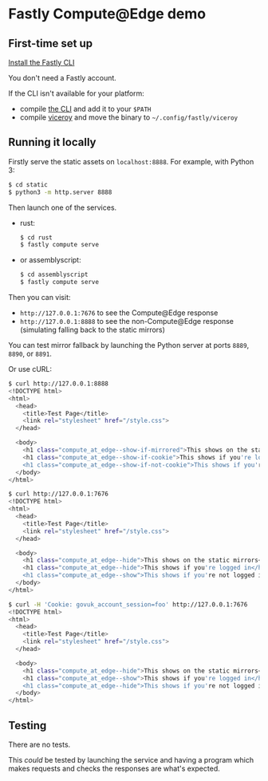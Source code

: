 Fastly Compute@Edge demo
========================

First-time set up
-----------------

[Install the Fastly CLI](https://developer.fastly.com/learning/compute/)

You don't need a Fastly account.

If the CLI isn't available for your platform:

- compile [the CLI](https://github.com/fastly/cli/) and add it to your `$PATH`
- compile [viceroy](https://github.com/fastly/Viceroy) and move the binary to `~/.config/fastly/viceroy`


Running it locally
------------------

Firstly serve the static assets on `localhost:8888`.  For example, with Python 3:

```bash
$ cd static
$ python3 -m http.server 8888
```

Then launch one of the services.

- rust:

    ```bash
    $ cd rust
    $ fastly compute serve
    ```

- or assemblyscript:

    ```bash
    $ cd assemblyscript
    $ fastly compute serve
    ```

Then you can visit:

- `http://127.0.0.1:7676` to see the Compute@Edge response
- `http://127.0.0.1:8888` to see the non-Compute@Edge response (simulating falling back to the static mirrors)

You can test mirror fallback by launching the Python server at ports
`8889`, `8890`, or `8891`.

Or use cURL:

```bash
$ curl http://127.0.0.1:8888
<!DOCTYPE html>
<html>
  <head>
    <title>Test Page</title>
    <link rel="stylesheet" href="/style.css">
  </head>

  <body>
    <h1 class="compute_at_edge--show-if-mirrored">This shows on the static mirrors</h1>
    <h1 class="compute_at_edge--show-if-cookie">This shows if you're logged in</h1>
    <h1 class="compute_at_edge--show-if-not-cookie">This shows if you're not logged in</h1>
  </body>
</html>

$ curl http://127.0.0.1:7676
<!DOCTYPE html>
<html>
  <head>
    <title>Test Page</title>
    <link rel="stylesheet" href="/style.css">
  </head>

  <body>
    <h1 class="compute_at_edge--hide">This shows on the static mirrors</h1>
    <h1 class="compute_at_edge--hide">This shows if you're logged in</h1>
    <h1 class="compute_at_edge--show">This shows if you're not logged in</h1>
  </body>
</html>

$ curl -H 'Cookie: govuk_account_session=foo' http://127.0.0.1:7676
<!DOCTYPE html>
<html>
  <head>
    <title>Test Page</title>
    <link rel="stylesheet" href="/style.css">
  </head>

  <body>
    <h1 class="compute_at_edge--hide">This shows on the static mirrors</h1>
    <h1 class="compute_at_edge--show">This shows if you're logged in</h1>
    <h1 class="compute_at_edge--hide">This shows if you're not logged in</h1>
  </body>
</html>
```


Testing
-------

There are no tests.

This *could* be tested by launching the service and having a program
which makes requests and checks the responses are what's expected.

